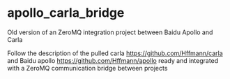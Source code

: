 # apollo_carla_bridge
Old version of an ZeroMQ integration project between Baidu Apollo and Carla

Follow the description of the pulled carla <https://github.com/Hffmann/carla> and Baidu apollo <https://github.com/Hffmann/apollo> ready and integrated with a ZeroMQ communication bridge between projects
